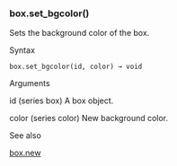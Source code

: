 ### box.set\_bgcolor()

Sets the background color of the box.

Syntax

```
box.set_bgcolor(id, color) → void
```

Arguments

id (series box) A box object.

color (series color) New background color.

See also

[box.new](#fun_box.new)
